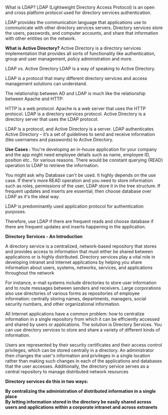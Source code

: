 What is LDAP?
LDAP (Lightweight Directory Access Protocol) is an open and cross platform protocol used for directory services authentication.

LDAP provides the communication language that applications use to communicate with other directory services servers. Directory services store the users, passwords, and computer accounts, and share that information with other entities on the network.

<b>What is Active Directory?</b>
Active Directory is a directory services implementation that provides all sorts of functionality like authentication, group and user management, policy administration and more.

LDAP vs. Active Directory
LDAP is a way of speaking to Active Directory.

LDAP is a protocol that many different directory services and access management solutions can understand.

The relationship between AD and LDAP is much like the relationship between Apache and HTTP:

HTTP is a web protocol.
Apache is a web server that uses the HTTP protocol.
LDAP is a directory services protocol.
Active Directory is a directory server that uses the LDAP protocol.

LDAP is a protocol, and Active Directory is a server. LDAP authenticates Active Directory – it’s a set of guidelines to send and receive information (like usernames and passwords) to Active Directory. 

<b>Use Cases :</b>
You're developing an in-house application for your company and the app might need employee details such as name, employee ID, position etc.. for various reasons. There would be constant querying (READ) operation to LDAP to retrieve the information.

You might ask why Database can't be used. It highly depends on the use case. If there's more READ operation and you need to store information such as roles, permissions of the user, LDAP store it in the tree structure. If frequent updates and inserts are essential, then choose database over LDAP as it's the ideal way.

LDAP is predominantly used application protocol for authentication purposes.

Therefore, use LDAP if there are frequent reads and choose database if there are frequent updates and inserts happening in the application.

<b>Directory Services - An Introduction</b>

A directory service is a centralized, network-based repository that stores and provides access to information that must either be shared between applications or is highly distributed. Directory services play a vital role in developing intranet and Internet applications by helping you share information about users, systems, networks, services, and applications throughout the network

For instance, e-mail systems include directories to store user information and to route messages between senders and receivers. Large corporations also use directories of various forms as repositories of employee information: centrally storing names, departments, managers, social security numbers, and other organizational information.

All Internet applications have a common problem: how to centralize information in a single repository from which it can be efficiently accessed and shared by users or applications. The solution is Directory Services. You can use directory services to store and share a variety of different kinds of information.

Users are represented by their security certificates and their access control privileges, which can be stored centrally in a directory. An administrator then changes the user's information and privileges in a single location rather than making such changes in each of the applications and databases that the user accesses. Additionally, the directory service serves as a central repository to manage distributed network resources

<b>Directory services do this in two ways: <b>

By centralizing the administration of distributed information in a single place
<br>
By letting information stored in the directory be easily shared across users and applications within a corporate intranet and across extranets
